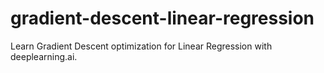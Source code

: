 # gradient-descent-linear-regression
Learn Gradient Descent optimization for Linear Regression with deeplearning.ai.
